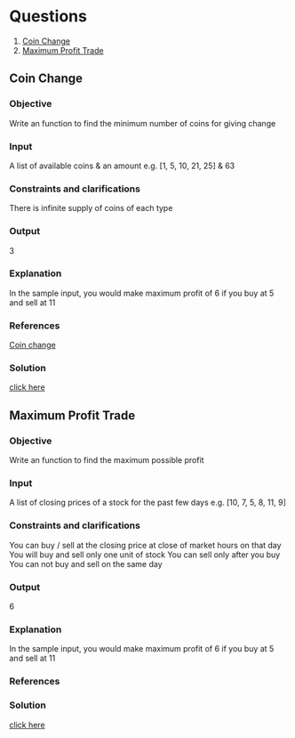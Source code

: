 # Questions
1. [Coin Change](#coin-change)
2. [Maximum Profit Trade](#maximum-profit-trade)

## Coin Change
### Objective
Write an function to find the minimum number of coins for giving change
### Input
A list of available coins & an amount
e.g. [1, 5, 10, 21, 25] & 63
### Constraints and clarifications
There is infinite supply of coins of each type
### Output
3
### Explanation
In the sample input, you would make maximum profit of 6 if you buy at 5 and sell at 11
### References
[Coin change](http://interactivepython.org/runestone/static/pythonds/Recursion/DynamicProgramming.html)
### Solution
[click here](https://github.com/SivaPandeti/python-interview/blob/master/src/algorithms/coin_change.py)

## Maximum Profit Trade
### Objective
Write an function to find the maximum possible profit
### Input
A list of closing prices of a stock for the past few days
e.g. [10, 7, 5, 8, 11, 9]
### Constraints and clarifications
You can buy / sell at the closing price at close of market hours on that day
You will buy and sell only one unit of stock
You can sell only after you buy
You can not buy and sell on the same day
### Output
6
### Explanation
In the sample input, you would make maximum profit of 6 if you buy at 5 and sell at 11
### References
### Solution
[click here](https://github.com/SivaPandeti/python-interview/blob/master/src/algorithms/maximum_profit_trade.py)
